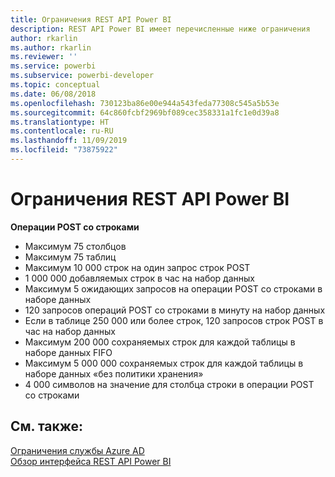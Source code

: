 ```yaml
---
title: Ограничения REST API Power BI
description: REST API Power BI имеет перечисленные ниже ограничения
author: rkarlin
ms.author: rkarlin
ms.reviewer: ''
ms.service: powerbi
ms.subservice: powerbi-developer
ms.topic: conceptual
ms.date: 06/08/2018
ms.openlocfilehash: 730123ba86e00e944a543feda77308c545a5b53e
ms.sourcegitcommit: 64c860fcbf2969bf089cec358331a1fc1e0d39a8
ms.translationtype: HT
ms.contentlocale: ru-RU
ms.lasthandoff: 11/09/2019
ms.locfileid: "73875922"
---
```

# <a name="power-bi-rest-api-limitations"></a>Ограничения REST API Power BI  
  
**Операции POST со строками**
  
* Максимум 75 столбцов
* Максимум 75 таблиц
* Максимум 10 000 строк на один запрос строк POST  
* 1 000 000 добавляемых строк в час на набор данных  
* Максимум 5 ожидающих запросов на операции POST со строками в наборе данных  
* 120 запросов операций POST со строками в минуту на набор данных
* Если в таблице 250 000 или более строк, 120 запросов строк POST в час на набор данных
* Максимум 200 000 сохраняемых строк для каждой таблицы в наборе данных FIFO
* Максимум 5 000 000 сохраняемых строк для каждой таблицы в наборе данных «без политики хранения»  
* 4 000 символов на значение для столбца строки в операции POST со строками
  
## <a name="see-also"></a>См. также:

[Ограничения службы Azure AD](https://docs.microsoft.com/azure/active-directory/active-directory-service-limits-restrictions)   
[Обзор интерфейса REST API Power BI](https://docs.microsoft.com/rest/api/power-bi/)